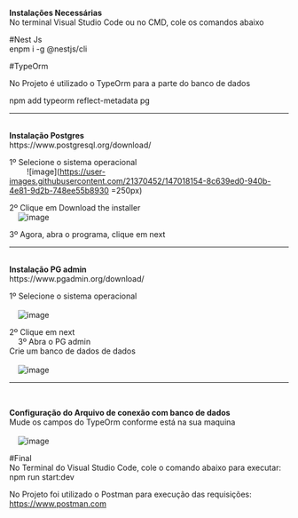 <b> Instalações Necessárias</b></br>
No terminal Visual Studio Code ou no CMD, cole os comandos abaixo</br>

#Nest Js</br>
enpm i -g @nestjs/cli

#TypeOrm</br>
<p> No Projeto é utilizado o TypeOrm para a parte do banco de dados</p>
npm add typeorm reflect-metadata pg

<hr/>
<br/>
<b> Instalação Postgres</b></br>
https://www.postgresql.org/download/</br>

1º Selecione o sistema operacional</br>
&nbsp;
&nbsp;
&nbsp;
&nbsp;
![image](https://user-images.githubusercontent.com/21370452/147018154-8c639ed0-940b-4e81-9d2b-748ee55b8930 =250px)

2º Clique em Download the installer</br>
&nbsp;
&nbsp;
![image](https://user-images.githubusercontent.com/21370452/147018229-13260da0-66fd-4333-80e1-a02df79ec0b4.png)

3º Agora, abra o programa, clique em next</br>

<hr/>
<br/>
<b> Instalação PG admin</b></br>
https://www.pgadmin.org/download/</br>

1º Selecione o sistema operacional</br></br>
&nbsp;
&nbsp;
![image](https://user-images.githubusercontent.com/21370452/147018437-79607557-85d6-4c11-8fe3-1c139b6048e7.png)

2º Clique em next</br>
&nbsp;
&nbsp;
3º Abra o PG admin</br>
Crie um banco de dados de dados</br></br>
&nbsp;
&nbsp;
![image](https://user-images.githubusercontent.com/21370452/147018720-4a42d06d-597a-462b-823c-aea1f45574e7.png)


<hr/>
<br/>

<b> Configuração do Arquivo de conexão com banco de dados </b></br>
Mude os campos do TypeOrm conforme está na sua maquina</br></br>
&nbsp;
&nbsp;
![image](https://user-images.githubusercontent.com/21370452/147018953-47b6b864-4943-4708-8e1b-920f7d49b0ea.png)

#Final</br> 
No Terminal do Visual Studio Code, cole o comando abaixo para executar:</br>
npm run start:dev</br>

No Projeto foi utilizado o Postman para execução das requisições:</br>
https://www.postman.com

